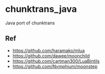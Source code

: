 # chunktrans_java
Java port of chunktrans

## Ref
* https://github.com/haramako/mlua  
* https://github.com/dawee/moonchild  
* https://github.com/cartman300/LuaBintils  
* https://github.com/Nymphium/moonstep  
